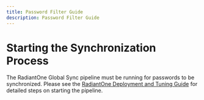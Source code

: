 ```yaml
---
title: Password Filter Guide
description: Password Filter Guide
---
```


# Starting the Synchronization Process

The RadiantOne Global Sync pipeline must be running for passwords to be synchronized. Please see the [RadiantOne Deployment and Tuning Guide](/deployment-and-tuning-guide/00-preface) for detailed steps on starting the pipeline.
